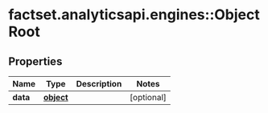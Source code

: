 # factset.analyticsapi.engines::ObjectRoot

## Properties
Name | Type | Description | Notes
------------ | ------------- | ------------- | -------------
**data** | [**object**](.md) |  | [optional] 



